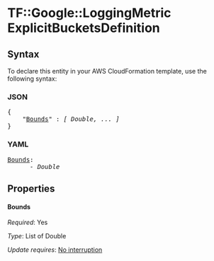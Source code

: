 # TF::Google::LoggingMetric ExplicitBucketsDefinition

## Syntax

To declare this entity in your AWS CloudFormation template, use the following syntax:

### JSON

<pre>
{
    "<a href="#bounds" title="Bounds">Bounds</a>" : <i>[ Double, ... ]</i>
}
</pre>

### YAML

<pre>
<a href="#bounds" title="Bounds">Bounds</a>: <i>
      - Double</i>
</pre>

## Properties

#### Bounds

_Required_: Yes

_Type_: List of Double

_Update requires_: [No interruption](https://docs.aws.amazon.com/AWSCloudFormation/latest/UserGuide/using-cfn-updating-stacks-update-behaviors.html#update-no-interrupt)

